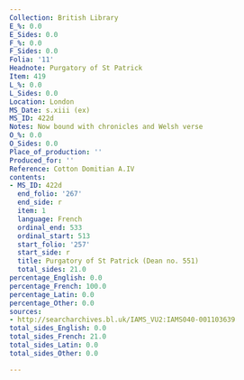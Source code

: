 ```yaml
---
Collection: British Library
E_%: 0.0
E_Sides: 0.0
F_%: 0.0
F_Sides: 0.0
Folia: '11'
Headnote: Purgatory of St Patrick
Item: 419
L_%: 0.0
L_Sides: 0.0
Location: London
MS_Date: s.xiii (ex)
MS_ID: 422d
Notes: Now bound with chronicles and Welsh verse
O_%: 0.0
O_Sides: 0.0
Place_of_production: ''
Produced_for: ''
Reference: Cotton Domitian A.IV
contents:
- MS_ID: 422d
  end_folio: '267'
  end_side: r
  item: 1
  language: French
  ordinal_end: 533
  ordinal_start: 513
  start_folio: '257'
  start_side: r
  title: Purgatory of St Patrick (Dean no. 551)
  total_sides: 21.0
percentage_English: 0.0
percentage_French: 100.0
percentage_Latin: 0.0
percentage_Other: 0.0
sources:
- http://searcharchives.bl.uk/IAMS_VU2:IAMS040-001103639
total_sides_English: 0.0
total_sides_French: 21.0
total_sides_Latin: 0.0
total_sides_Other: 0.0

---
```

